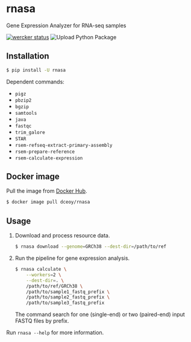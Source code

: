 rnasa
=====

Gene Expression Analyzer for RNA-seq samples

[![wercker status](https://app.wercker.com/status/a0ed10099e81e5f004b6a5a3d826312b/s/main "wercker status")](https://app.wercker.com/project/byKey/a0ed10099e81e5f004b6a5a3d826312b)
![Upload Python Package](https://github.com/dceoy/rnasa/workflows/Upload%20Python%20Package/badge.svg)

Installation
------------

```sh
$ pip install -U rnasa
```

Dependent commands:

- `pigz`
- `pbzip2`
- `bgzip`
- `samtools`
- `java`
- `fastqc`
- `trim_galore`
- `STAR`
- `rsem-refseq-extract-primary-assembly`
- `rsem-prepare-reference`
- `rsem-calculate-expression`

Docker image
------------

Pull the image from [Docker Hub](https://hub.docker.com/r/dceoy/rnasa/).

```sh
$ docker image pull dceoy/rnasa
```

Usage
-----

1.  Download and process resource data.

    ```sh
    $ rnasa download --genome=GRCh38 --dest-dir=/path/to/ref
    ```

2.  Run the pipeline for gene expression analysis.

    ```sh
    $ rnasa calculate \
        --workers=2 \
        --dest-dir=. \
        /path/to/ref/GRCh38 \
        /path/to/sample1_fastq_prefix \
        /path/to/sample2_fastq_prefix \
        /path/to/sample3_fastq_prefix
    ```

    The command search for one (single-end) or two (paired-end) input FASTQ files by prefix.

Run `rnasa --help` for more information.

